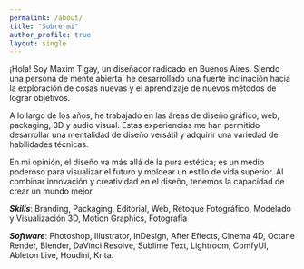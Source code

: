 ```yaml
---
permalink: /about/
title: "Sobre mi"
author_profile: true
layout: single
---
```


¡Hola! Soy Maxim Tigay, un diseñador radicado en Buenos Aires. Siendo una persona de mente abierta, he desarrollado una fuerte inclinación hacia la exploración de cosas nuevas y el aprendizaje de nuevos métodos de lograr objetivos.

A lo largo de los años, he trabajado en las áreas de diseño gráfico, web, packaging, 3D y audio visual. Estas experiencias me han permitido desarrollar una mentalidad de diseño versátil y adquirir una variedad de habilidades técnicas.

En mi opinión, el diseño va más allá de la pura estética; es un medio poderoso para visualizar el futuro y moldear un estilo de vida superior. Al combinar innovación y creatividad en el diseño, tenemos la capacidad de crear un mundo mejor.

***Skills***: Branding, Packaging, Editorial, Web, Retoque Fotográfico, Modelado y Visualización 3D, Motion Graphics, Fotografía

***Software***: Photoshop, Illustrator, InDesign, After Effects, Cinema 4D, Octane Render, Blender, DaVinci Resolve, Sublime Text, Lightroom, ComfyUI, Ableton Live, Houdini, Krita.
